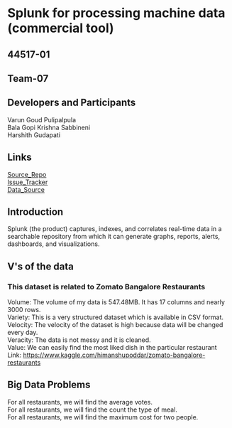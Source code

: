 # Splunk for processing machine data (commercial tool)
## 44517-01
## Team-07
## Developers and Participants
Varun Goud Pulipalpula<br/>
Bala Gopi Krishna Sabbineni<br/>
Harshith Gudapati
## Links
[Source_Repo](https://varungoud2930.github.io/Splunk/)<br/>
[Issue_Tracker](https://github.com/varungoud2930/Splunk/issues)<br/>
[Data_Source](https://www.kaggle.com/himanshupoddar/zomato-bangalore-restaurants)
## Introduction
Splunk (the product) captures, indexes, and correlates real-time data in a searchable repository from which it can generate graphs, reports, alerts, dashboards, and visualizations.
## V's of the data
### This dataset is related to Zomato Bangalore Restaurants
Volume: The volume of my data is 547.48MB. It has 17 columns and nearly 3000 rows. <br/>
Variety: This is a very structured dataset which is available in CSV format. <br/>
Velocity: The velocity of the dataset is high because data will be changed every day. <br/>
Veracity: The data is not messy and it is cleaned.<br/>
Value: We can easily find the most liked dish in the particular restaurant<br/>
Link: https://www.kaggle.com/himanshupoddar/zomato-bangalore-restaurants
## Big Data Problems
For all restaurants, we will find the average votes.<br/>
For all restaurants, we will find the count the type of meal.<br/>
For all restaurants, we will find the maximum cost for two people.






